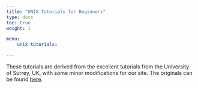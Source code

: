 ```yaml
---
title: "UNIX Tutorials for Beginners"
type: docs
toc: true
weight: 1

menu:
    unix-tutorials:

---
```


These tutorials are derived from the excellent tutorials from the University of Surrey, UK, with some minor modifications for our site. The originals can be found [here](http://www.ee.surrey.ac.uk/Teaching/Unix/).
